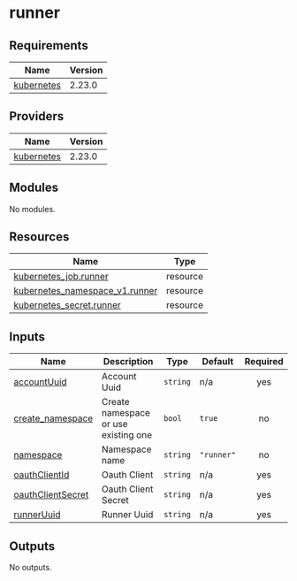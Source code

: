 # runner

<!-- BEGINNING OF PRE-COMMIT-TERRAFORM DOCS HOOK -->
## Requirements

| Name | Version |
|------|---------|
| <a name="requirement_kubernetes"></a> [kubernetes](#requirement\_kubernetes) | 2.23.0 |

## Providers

| Name | Version |
|------|---------|
| <a name="provider_kubernetes"></a> [kubernetes](#provider\_kubernetes) | 2.23.0 |

## Modules

No modules.

## Resources

| Name | Type |
|------|------|
| [kubernetes_job.runner](https://registry.terraform.io/providers/hashicorp/kubernetes/2.23.0/docs/resources/job) | resource |
| [kubernetes_namespace_v1.runner](https://registry.terraform.io/providers/hashicorp/kubernetes/2.23.0/docs/resources/namespace_v1) | resource |
| [kubernetes_secret.runner](https://registry.terraform.io/providers/hashicorp/kubernetes/2.23.0/docs/resources/secret) | resource |

## Inputs

| Name | Description | Type | Default | Required |
|------|-------------|------|---------|:--------:|
| <a name="input_accountUuid"></a> [accountUuid](#input\_accountUuid) | Account Uuid | `string` | n/a | yes |
| <a name="input_create_namespace"></a> [create\_namespace](#input\_create\_namespace) | Create namespace or use existing one | `bool` | `true` | no |
| <a name="input_namespace"></a> [namespace](#input\_namespace) | Namespace name | `string` | `"runner"` | no |
| <a name="input_oauthClientId"></a> [oauthClientId](#input\_oauthClientId) | Oauth Client | `string` | n/a | yes |
| <a name="input_oauthClientSecret"></a> [oauthClientSecret](#input\_oauthClientSecret) | Oauth Client Secret | `string` | n/a | yes |
| <a name="input_runnerUuid"></a> [runnerUuid](#input\_runnerUuid) | Runner Uuid | `string` | n/a | yes |

## Outputs

No outputs.
<!-- END OF PRE-COMMIT-TERRAFORM DOCS HOOK -->
